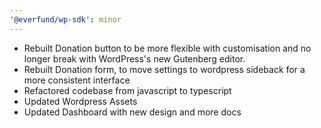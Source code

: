 ```yaml
---
'@everfund/wp-sdk': minor
---
```


- Rebuilt Donation button to be more flexible with customisation and no longer break with WordPress's new Gutenberg editor.
- Rebuilt Donation form, to move settings to wordpress sideback for a more consistent interface
- Refactored codebase from javascript to typescript
- Updated Wordpress Assets
- Updated Dashboard with new design and more docs